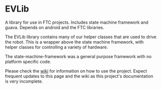 # EVLib
A library for use in FTC projects. Includes state machine framework and guava. Depends on android and the FTC libraries.

The EVLib library contains many of our helper classes that are used to drive the robot. This is a wrapper above the state machine framework, with helper classes for controlling a variety of hardware.

The state-machine-framework was a general purpose framework with no platform specific code.

Please check the [wiki](https://github.com/FTC7393/EVLib/wiki) for information on how to use the project. Expect frequent updates to this page and the wiki as this project's documentation is very incomplete.
